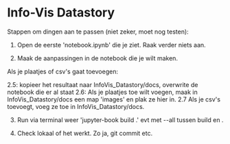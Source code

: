 # Info-Vis Datastory

Stappen om dingen aan te passen (niet zeker, moet nog testen):

1. Open de eerste 'notebook.ipynb' die je ziet. Raak verder niets aan.

2. Maak de aanpassingen in de notebook die je wilt maken.

Als je plaatjes of csv's gaat toevoegen:


2.5: kopieer het resultaat naar InfoVis_Datastory/docs, overwrite de notebook die er al staat
2.6: Als je plaatjes toe wilt voegen, maak in InfoVis_Datastory/docs een map 'images' en plak ze hier in.
2.7 Als je csv's toevoegt, voeg ze toe in InfoVis_Datastory/docs.

3. Run via terminal weer 'jupyter-book build .' evt met --all tussen build en .

4. Check lokaal of het werkt. Zo ja, git commit etc.


